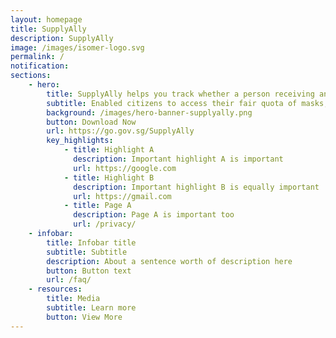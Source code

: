 ```yaml
---
layout: homepage
title: SupplyAlly
description: SupplyAlly
image: /images/isomer-logo.svg
permalink: /
notification: 
sections:
    - hero:
        title: SupplyAlly helps you track whether a person receiving an item has received it before.
        subtitle: Enabled citizens to access their fair quota of masks, with flexibility to different points and modes of distribution.
        background: /images/hero-banner-supplyally.png
        button: Download Now
        url: https://go.gov.sg/SupplyAlly
        key_highlights:
            - title: Highlight A
              description: Important highlight A is important
              url: https://google.com
            - title: Highlight B
              description: Important highlight B is equally important
              url: https://gmail.com
            - title: Page A
              description: Page A is important too
              url: /privacy/
    - infobar:
        title: Infobar title
        subtitle: Subtitle
        description: About a sentence worth of description here
        button: Button text
        url: /faq/
    - resources:
        title: Media
        subtitle: Learn more
        button: View More
---
```

